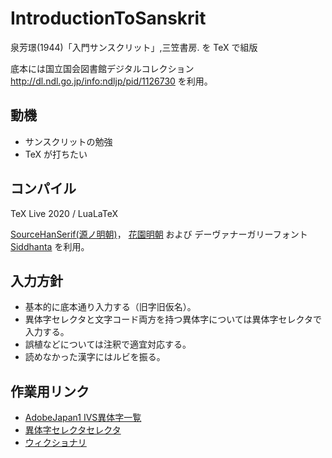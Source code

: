 # IntroductionToSanskrit
泉芳璟(1944)「入門サンスクリット」,三笠書房. を TeX で組版

底本には国立国会図書館デジタルコレクション
http://dl.ndl.go.jp/info:ndljp/pid/1126730
を利用。

## 動機
- サンスクリットの勉強
- TeX が打ちたい

## コンパイル
 TeX Live 2020 / LuaLaTeX

 [SourceHanSerif(源ノ明朝)](https://github.com/adobe-fonts/source-han-serif)，
 [花園明朝](http://fonts.jp/hanazono/)
 および デーヴァナーガリーフォント [Siddhanta](http://svayambhava.blogspot.jp/p/siddhanta-devanagariunicode-open-type.html)
 を利用。
 
## 入力方針 
- 基本的に底本通り入力する（旧字旧仮名）。
- 異体字セレクタと文字コード両方を持つ異体字については異体字セレクタで入力する。
- 誤植などについては注釈で適宜対応する。
- 読めなかった漢字にはルビを振る。

## 作業用リンク
- [AdobeJapan1 IVS異体字一覧](https://wakufactory.jp/densho/font/ivs_aj.html)
- [異体字セレクタセレクタ](https://747.github.io/vsselector/)
- [ウィクショナリ](https://ja.wiktionary.org/)
